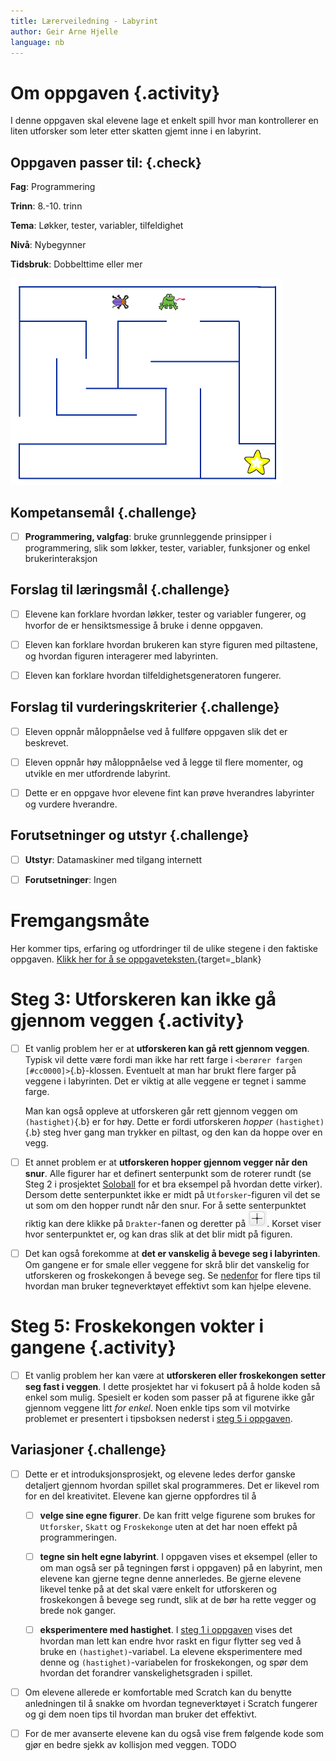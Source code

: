 ```yaml
---
title: Lærerveiledning - Labyrint
author: Geir Arne Hjelle
language: nb
---
```


# Om oppgaven {.activity}
I denne oppgaven skal elevene lage et enkelt spill hvor man kontrollerer en liten utforsker som leter etter skatten gjemt inne i en labyrint.

## Oppgaven passer til: {.check}
 __Fag__: Programmering

__Trinn__: 8.-10. trinn

__Tema__: Løkker, tester, variabler, tilfeldighet

__Nivå__: Nybegynner

__Tidsbruk__: Dobbelttime eller mer

![](labyrint.png)

## Kompetansemål {.challenge}

+ [ ] __Programmering, valgfag__: bruke grunnleggende prinsipper i programmering, slik som løkker, tester, variabler, funksjoner og enkel brukerinteraksjon


## Forslag til læringsmål {.challenge}

+ [ ] Elevene kan forklare hvordan løkker, tester og variabler fungerer, og hvorfor de er hensiktsmessige å bruke i denne oppgaven.
+ [ ] Eleven kan forklare hvordan brukeren kan styre figuren med piltastene, og hvordan figuren interagerer med labyrinten.
+ [ ] Eleven kan forklare hvordan tilfeldighetsgeneratoren fungerer.


## Forslag til vurderingskriterier {.challenge}

+ [ ] Eleven oppnår måloppnåelse ved å fullføre oppgaven slik det er beskrevet.
+ [ ] Eleven oppnår høy måloppnåelse ved å legge til flere momenter, og utvikle en mer utfordrende labyrint.
+ [ ] Dette er en oppgave hvor elevene fint kan prøve hverandres labyrinter og vurdere hverandre.


## Forutsetninger og utstyr {.challenge}

+ [ ] __Utstyr__: Datamaskiner med tilgang internett

+ [ ] __Forutsetninger__: Ingen


# Fremgangsmåte
Her kommer tips, erfaring og utfordringer til de ulike stegene i den faktiske oppgaven. [Klikk her for å se oppgaveteksten.](../labyrint/labyrint.html){target=_blank}

# Steg 3: Utforskeren kan ikke gå gjennom veggen {.activity}
+ [ ] Et vanlig problem her er at __utforskeren kan gå rett gjennom veggen__. Typisk vil dette være fordi man ikke har rett farge i `<berører fargen [#cc0000]>`{.b}-klossen.  Eventuelt at man har brukt flere farger på veggene i labyrinten. Det er viktig at alle veggene er tegnet i samme farge.

  Man kan også oppleve at utforskeren går rett gjennom veggen om
  `(hastighet)`{.b} er for høy. Dette er fordi utforskeren _hopper_
  `(hastighet)`{.b} steg hver gang man trykker en piltast, og den kan
  da hoppe over en vegg.

+ [ ] Et annet problem er at __utforskeren hopper gjennom vegger når den snur__. Alle figurer har et definert senterpunkt som de roterer rundt (se Steg 2 i prosjektet [Soloball](../soloball/soloball.html) for et bra eksempel på hvordan dette virker). Dersom dette senterpunktet ikke er midt på `Utforsker`-figuren vil det se ut som om den hopper rundt når den snur. For å sette senterpunktet riktig kan dere klikke på `Drakter`-fanen og deretter på ![Velg senterpunkt](../bilder/velg_senterpunkt.png). Korset viser hvor senterpunktet er, og kan dras slik at det blir midt på figuren.

+ [ ] Det kan også forekomme at __det er vanskelig å bevege seg i labyrinten__. Om gangene er for smale eller veggene for skrå blir det vanskelig for utforskeren og froskekongen å bevege seg. Se [nedenfor](#tema-tegne-bakgrunner-i-scratch) for flere tips til  hvordan man bruker tegneverktøyet effektivt som kan hjelpe elevene.

# Steg 5: Froskekongen vokter i gangene {.activity}
+ [ ] Et vanlig problem her kan være at __utforskeren eller froskekongen setter seg fast i veggen__. I dette prosjektet har vi fokusert på å holde koden så enkel som mulig. Spesielt er koden som passer på at figurene ikke går gjennom veggene litt _for enkel_. Noen enkle tips som vil motvirke problemet er presentert i tipsboksen nederst i [steg 5 i oppgaven](labyrint.html#tips-3).


## Variasjoner {.challenge}
+ [ ] Dette er et introduksjonsprosjekt, og elevene ledes derfor ganske
detaljert gjennom hvordan spillet skal programmeres. Det er likevel
rom for en del kreativitet. Elevene kan gjerne oppfordres til å

  + [ ] __velge sine egne figurer__. De kan fritt velge figurene som brukes
    for `Utforsker`, `Skatt` og `Froskekonge` uten at det har noen
    effekt på programmeringen.

  + [ ] __tegne sin helt egne labyrint__. I oppgaven vises et eksempel
    (eller to om man også ser på tegningen først i oppgaven) på en
    labyrint, men elevene kan gjerne tegne denne annerledes. Be gjerne
    elevene likevel tenke på at det skal være enkelt for utforskeren og
    froskekongen å bevege seg rundt, slik at de bør ha rette vegger og
    brede nok ganger.

  + [ ] __eksperimentere med hastighet__. I
    [steg 1 i oppgaven](labyrint.html#steg-1-hvordan-styre-figurer-med-piltastene)
    vises det hvordan man lett kan endre hvor raskt en figur flytter seg
    ved å bruke en `(hastighet)`-variabel. La elevene eksperimentere med
    denne og `(hastighet)`-variabelen for froskekongen, og spør dem
    hvordan det forandrer vanskelighetsgraden i spillet.

+ [ ] Om elevene allerede er komfortable med Scratch kan du benytte
anledningen til å snakke om hvordan tegneverktøyet i Scratch fungerer og gi dem noen tips til hvordan man bruker det effektivt.

+ [ ] For de mer avanserte elevene kan du også vise frem følgende kode som
gjør en bedre sjekk av kollisjon med veggen.  TODO
